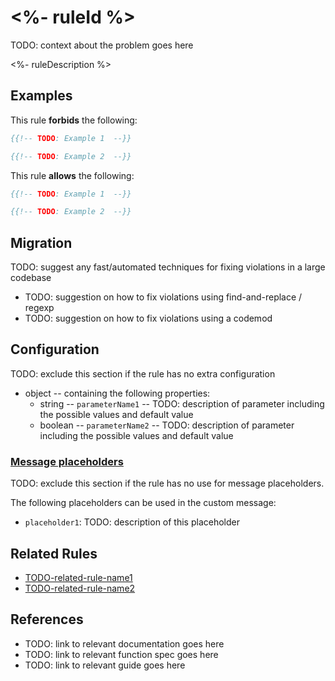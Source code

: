 # <%- ruleId %>

TODO: context about the problem goes here

<%- ruleDescription %>

## Examples

This rule **forbids** the following:

```hbs
{{!-- TODO: Example 1  --}}
```

```hbs
{{!-- TODO: Example 2  --}}
```

This rule **allows** the following:

```hbs
{{!-- TODO: Example 1  --}}
```

```hbs
{{!-- TODO: Example 2  --}}
```

## Migration

TODO: suggest any fast/automated techniques for fixing violations in a large codebase

- TODO: suggestion on how to fix violations using find-and-replace / regexp
- TODO: suggestion on how to fix violations using a codemod

## Configuration

TODO: exclude this section if the rule has no extra configuration

- object -- containing the following properties:
  - string -- `parameterName1` -- TODO: description of parameter including the possible values and default value
  - boolean -- `parameterName2` -- TODO: description of parameter including the possible values and default value

### [Message placeholders](/docs/plugins.md#using-message-placeholders)

TODO: exclude this section if the rule has no use for message placeholders.

The following placeholders can be used in the custom message:
* `placeholder1`: TODO: description of this placeholder

## Related Rules

- [TODO-related-rule-name1](related-rule-name1.md)
- [TODO-related-rule-name2](related-rule-name2.md)

## References

- TODO: link to relevant documentation goes here
- TODO: link to relevant function spec goes here
- TODO: link to relevant guide goes here
